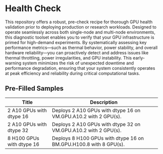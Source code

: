 # Health Check

This repository offers a robust, pre-check recipe for thorough GPU health validation prior to deploying production or research workloads. Designed to operate seamlessly across both single-node and multi-node environments, this diagnostic toolset enables you to verify that your GPU infrastructure is primed for high-demand experiments. By systematically assessing key performance metrics—such as thermal behavior, power stability, and overall hardware reliability—you can proactively detect and address issues like thermal throttling, power irregularities, and GPU instability. This early-warning system minimizes the risk of unexpected downtime and performance degradation, ensuring that your system consistently operates at peak efficiency and reliability during critical computational tasks.


## Pre-Filled Samples
| Title | Description|
|--------------------------------------------------|--------------------------------------------------------------------------------------------------------|
|2 A10 GPUs with dtype 16     |Deploys 2 A10 GPUs with dtype 16 on VM.GPU.A10.2 with 2 GPU(s).    |
|2 A10 GPUs with dtype 32     |Deploys 2 A10 GPUs with dtype 32 on VM.GPU.A10.2 with 2 GPU(s).    |
|8 H100 GPUs with dtype 16    |Deploys 8 H100 GPUs with dtype 16 on BM.GPU.H100.8 with 8 GPU(s).  |
